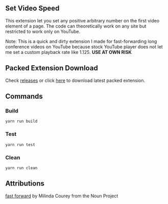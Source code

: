 ## Set Video Speed

This extension let you set any positive arbitrary number on the first video element of a page. The code can theoretically work on any site but restricted to work only on YouTube.

Note: This is a quick and dirty extension I made for fast-forwarding long conference videos on YouTube because stock YouTube player does not let me set a custom playback rate like 1.125. **USE AT OWN RISK**

## Packed Extension Download

Check [releases](https://github.com/yethu/SetVideoSpeed/releases) or click [here](https://github.com/yethu/SetVideoSpeed/releases/download/v1.3.3/SetVideoSpeed_v1.3.3.crx) to download latest packed extension.

## Commands

### Build

`yarn run build`

### Test

`yarn run test`

### Clean

`yarn run clean`

## Attributions

[fast forward](https://thenounproject.com/milindacourey10/collection/ui-outline/?i=426474) by Milinda Courey from the Noun Project
